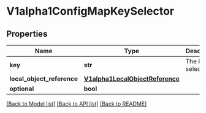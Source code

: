 # V1alpha1ConfigMapKeySelector

## Properties
Name | Type | Description | Notes
------------ | ------------- | ------------- | -------------
**key** | **str** | The key to select. | [optional] 
**local_object_reference** | [**V1alpha1LocalObjectReference**](V1alpha1LocalObjectReference.md) |  | [optional] 
**optional** | **bool** |  | [optional] 

[[Back to Model list]](../README.md#documentation-for-models) [[Back to API list]](../README.md#documentation-for-api-endpoints) [[Back to README]](../README.md)


